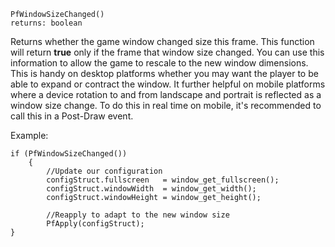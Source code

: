 
	PfWindowSizeChanged()
	returns: boolean

Returns whether the game window changed size this frame. This function will return **true** only if the frame that window size changed. You can use this information to allow the game to rescale to the new window dimensions. This is handy on desktop platforms whether you may want the player to be able to expand or contract the window. It further helpful on mobile platforms where a device rotation to and from landscape and portrait is reflected as a window size change. To do this in real time on mobile, it's recommended to call this in a Post-Draw event.

Example:

	if (PfWindowSizeChanged())
  		{
      		//Update our configuration
      		configStruct.fullscreen   = window_get_fullscreen();
      		configStruct.windowWidth  = window_get_width();
      		configStruct.windowHeight = window_get_height();
      
      		//Reapply to adapt to the new window size
      		PfApply(configStruct);
  	}